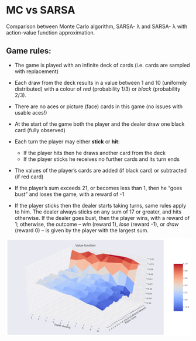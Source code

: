 # MC vs SARSA
Comparison between Monte Carlo algorithm, SARSA- λ  and SARSA- λ  with action-value function approximation.

## Game rules:

- The game is played with an infinite deck of cards (i.e. cards are sampled
with replacement)


- Each draw from the deck results in a value between 1 and 10 (uniformly
distributed) with a colour of _red_ (probability 1/3) or _black_ (probability
2/3).


- There are no aces or picture (face) cards in this game (no issues with usable aces!)


- At the start of the game both the player and the dealer draw one black
card (fully observed)


- Each turn the player may either **stick** or **hit**:
    - If the player hits then he draws another card from the deck
    - If the player sticks he receives no further cards and its turn ends


- The values of the player’s cards are added (if black card) or subtracted (if red
card)


- If the player’s sum exceeds 21, or becomes less than 1, then he “goes
bust” and loses the game, with a reward of -1


- If the player sticks then the dealer starts taking turns, same rules apply to him. The dealer always
sticks on any sum of 17 or greater, and hits otherwise. If the dealer goes
bust, then the player wins, with a reward of 1; otherwise, the outcome – _win_ (reward 1),
_lose_ (reward -1), or _draw_ (reward 0) – is given by the player with the largest sum.

![MC](https://github.com/mmghahramanibozandan/MCvsSARSA/blob/main/download.png)

